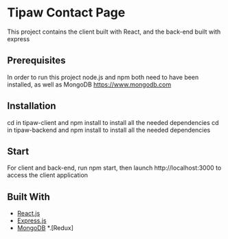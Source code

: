 # Tipaw Contact Page

This project contains the client built with React, and the back-end built with express

## Prerequisites
In order to run this project node.js and npm both need to have been installed, as well as MongoDB https://www.mongodb.com

## Installation
cd in tipaw-client and npm install to install all the needed dependencies
cd in tipaw-backend and npm install to install all the needed dependencies

## Start
For client and back-end, run npm start, then launch http://localhost:3000 to access the client application

## Built With
* [React.js](https://reactjs.org/)
* [Express.js](https://expressjs.com/)
* [MongoDB](https://www.mongodb.com/fr)
*.[Redux]

